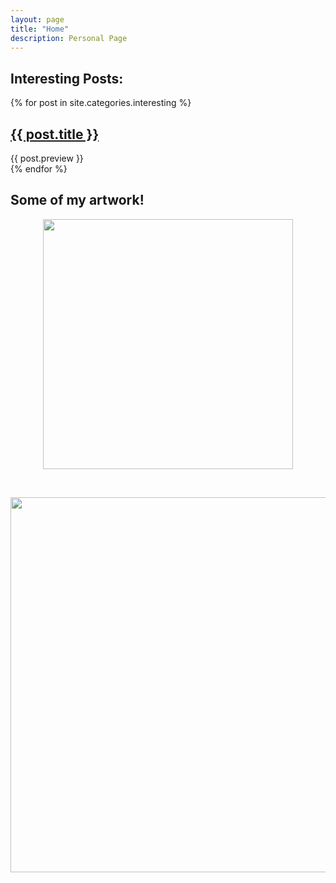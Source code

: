 ```yaml
---
layout: page
title: "Home"
description: Personal Page 
---
```


## Interesting Posts:

{% for post in site.categories.interesting %}
  <div class="post-list">
    <h2>
      <a href="{{ post.url }}">
        {{ post.title }}
      </a>
    </h2>
	{{ post.preview }}
	<br>
    
  </div>
{% endfor %}

<br>

## Some of my artwork!


<p align="center">
  <img src="{{site.baseurl}}/img/hmc.jpg" height=400px>
</p>

<br>

<p align="center">
  <img src="{{site.baseurl}}/img/guilin.jpg" height=600px>
</p>
